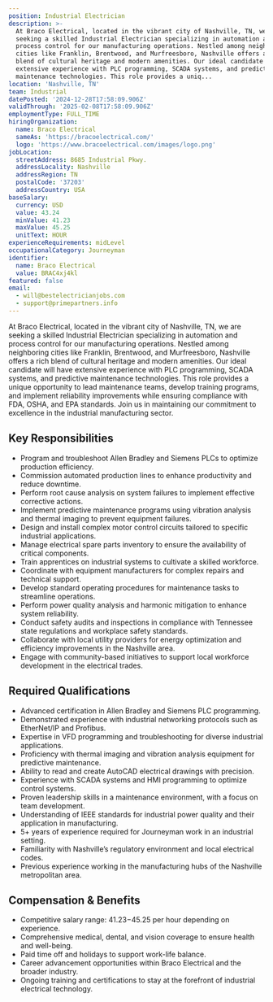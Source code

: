```yaml
---
position: Industrial Electrician
description: >-
  At Braco Electrical, located in the vibrant city of Nashville, TN, we are
  seeking a skilled Industrial Electrician specializing in automation and
  process control for our manufacturing operations. Nestled among neighboring
  cities like Franklin, Brentwood, and Murfreesboro, Nashville offers a rich
  blend of cultural heritage and modern amenities. Our ideal candidate will have
  extensive experience with PLC programming, SCADA systems, and predictive
  maintenance technologies. This role provides a uniq...
location: 'Nashville, TN'
team: Industrial
datePosted: '2024-12-28T17:58:09.906Z'
validThrough: '2025-02-08T17:58:09.906Z'
employmentType: FULL_TIME
hiringOrganization:
  name: Braco Electrical
  sameAs: 'https://bracoelectrical.com/'
  logo: 'https://www.bracoelectrical.com/images/logo.png'
jobLocation:
  streetAddress: 8685 Industrial Pkwy.
  addressLocality: Nashville
  addressRegion: TN
  postalCode: '37203'
  addressCountry: USA
baseSalary:
  currency: USD
  value: 43.24
  minValue: 41.23
  maxValue: 45.25
  unitText: HOUR
experienceRequirements: midLevel
occupationalCategory: Journeyman
identifier:
  name: Braco Electrical
  value: BRAC4xj4kl
featured: false
email:
  - will@bestelectricianjobs.com
  - support@primepartners.info
---
```




At Braco Electrical, located in the vibrant city of Nashville, TN, we are seeking a skilled Industrial Electrician specializing in automation and process control for our manufacturing operations. Nestled among neighboring cities like Franklin, Brentwood, and Murfreesboro, Nashville offers a rich blend of cultural heritage and modern amenities. Our ideal candidate will have extensive experience with PLC programming, SCADA systems, and predictive maintenance technologies. This role provides a unique opportunity to lead maintenance teams, develop training programs, and implement reliability improvements while ensuring compliance with FDA, OSHA, and EPA standards. Join us in maintaining our commitment to excellence in the industrial manufacturing sector.

## Key Responsibilities
- Program and troubleshoot Allen Bradley and Siemens PLCs to optimize production efficiency.
- Commission automated production lines to enhance productivity and reduce downtime.
- Perform root cause analysis on system failures to implement effective corrective actions.
- Implement predictive maintenance programs using vibration analysis and thermal imaging to prevent equipment failures.
- Design and install complex motor control circuits tailored to specific industrial applications.
- Manage electrical spare parts inventory to ensure the availability of critical components.
- Train apprentices on industrial systems to cultivate a skilled workforce.
- Coordinate with equipment manufacturers for complex repairs and technical support.
- Develop standard operating procedures for maintenance tasks to streamline operations.
- Perform power quality analysis and harmonic mitigation to enhance system reliability.
- Conduct safety audits and inspections in compliance with Tennessee state regulations and workplace safety standards.
- Collaborate with local utility providers for energy optimization and efficiency improvements in the Nashville area.
- Engage with community-based initiatives to support local workforce development in the electrical trades.

## Required Qualifications
- Advanced certification in Allen Bradley and Siemens PLC programming.
- Demonstrated experience with industrial networking protocols such as EtherNet/IP and Profibus.
- Expertise in VFD programming and troubleshooting for diverse industrial applications.
- Proficiency with thermal imaging and vibration analysis equipment for predictive maintenance.
- Ability to read and create AutoCAD electrical drawings with precision.
- Experience with SCADA systems and HMI programming to optimize control systems.
- Proven leadership skills in a maintenance environment, with a focus on team development.
- Understanding of IEEE standards for industrial power quality and their application in manufacturing.
- 5+ years of experience required for Journeyman work in an industrial setting.
- Familiarity with Nashville’s regulatory environment and local electrical codes.
- Previous experience working in the manufacturing hubs of the Nashville metropolitan area.

## Compensation & Benefits
- Competitive salary range: $41.23-$45.25 per hour depending on experience.
- Comprehensive medical, dental, and vision coverage to ensure health and well-being.
- Paid time off and holidays to support work-life balance.
- Career advancement opportunities within Braco Electrical and the broader industry.
- Ongoing training and certifications to stay at the forefront of industrial electrical technology.
